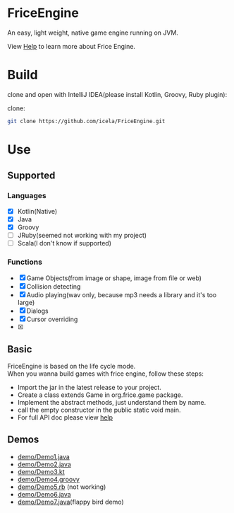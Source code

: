 # FriceEngine

An easy, light weight, native game engine running on JVM.

View [Help](help.md) to learn more about Frice Engine.

# Build

clone and open with IntelliJ IDEA(please install Kotlin, Groovy, Ruby plugin):

clone:
```bash
git clone https://github.com/icela/FriceEngine.git
```

# Use

## Supported

### Languages
- [X] Kotlin(Native)
- [X] Java
- [X] Groovy
- [ ] JRuby(seemed not working with my project)
- [ ] Scala(I don't know if supported)

### Functions
- [X] Game Objects(from image or shape, image from file or web)
- [X] Collision detecting
- [X] Audio playing(wav only, because mp3 needs a library and it's too large)
- [X] Dialogs
- [X] Cursor overriding
- [X] 

## Basic
FriceEngine is based on the life cycle mode.<br/>
When you wanna build games with frice engine, follow these steps:

- Import the jar in the latest release to your project.
- Create a class extends Game in org.frice.game package.
- Implement the abstract methods, just understand them by name.
- call the empty constructor in the public static void main.
- For full API doc please view [help](help.md)

## Demos

- [demo/Demo1.java](demo/Demo1.java)
- [demo/Demo2.java](demo/Demo2.java)
- [demo/Demo3.kt](demo/Demo3.kt)
- [demo/Demo4.groovy](demo/Demo4.groovy)
- [demo/Demo5.rb](demo/Demo5.rb) (not working)
- [demo/Demo6.java](demo/Demo6.java)
- [demo/Demo7.java](demo/Demo7.java)(flappy bird demo)

